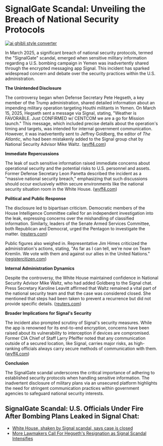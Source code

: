 # SignalGate Scandal: Unveiling the Breach of National Security Protocols

[![ai ghibli style converter](https://i.imgur.com/dwt8Y5G.gif)](https://witbeam.net/slzx)

In March 2025, a significant breach of national security protocols, termed the "SignalGate" scandal, emerged when sensitive military information regarding a U.S. bombing campaign in Yemen was inadvertently shared through the encrypted messaging app Signal. This incident has sparked widespread concern and debate over the security practices within the U.S. administration.

**The Unintended Disclosure**

The controversy began when Defense Secretary Pete Hegseth, a key member of the Trump administration, shared detailed information about an impending military operation targeting Houthi militants in Yemen. On March 15, 2025, Hegseth sent a message via Signal, stating, "Weather is FAVORABLE. Just CONFIRMED w/ CENTCOM we are a go for Mission launch." This message, which included precise details about the operation's timing and targets, was intended for internal government communication. However, it was inadvertently sent to Jeffrey Goldberg, the editor of *The Atlantic*, who had been mistakenly added to the Signal group chat by National Security Advisor Mike Waltz. ([wyff4.com](https://www.wyff4.com/article/national-security-experts-weigh-in-on-trump-admin-chat-controversy/64301518?utm_source=openai))

**Immediate Repercussions**

The leak of such sensitive information raised immediate concerns about operational security and the potential risks to U.S. personnel and assets. Former Defense Secretary Leon Panetta described the incident as a "massive national security breach," emphasizing that such discussions should occur exclusively within secure environments like the national security situation room in the White House. ([wyff4.com](https://www.wyff4.com/article/national-security-experts-weigh-in-on-trump-admin-chat-controversy/64301518?utm_source=openai))

**Political and Public Response**

The disclosure led to bipartisan criticism. Democratic members of the House Intelligence Committee called for an independent investigation into the leak, expressing concerns over the mishandling of classified information. Similarly, leaders of the Senate Armed Services Committee, both Republican and Democrat, urged the Pentagon to investigate the matter. ([reuters.com](https://www.reuters.com/world/us/white-house-shaken-by-signal-scandal-says-case-is-closed-2025-04-01/?utm_source=openai))

Public figures also weighed in. Representative Jim Himes criticized the administration's actions, stating, "As far as I can tell, we're now on Team Kremlin. We vote with them and against our allies in the United Nations." ([registercitizen.com](https://www.registercitizen.com/connecticut/article/ct-himes-signal-hesgeth-waltz-goldberg-yemen-20242092.php?utm_source=openai))

**Internal Administration Dynamics**

Despite the controversy, the White House maintained confidence in National Security Advisor Mike Waltz, who had added Goldberg to the Signal chat. Press Secretary Karoline Leavitt affirmed that Waltz remained a vital part of the national security team and that the case was considered closed. She mentioned that steps had been taken to prevent a recurrence but did not provide specific details. ([reuters.com](https://www.reuters.com/world/us/white-house-shaken-by-signal-scandal-says-case-is-closed-2025-04-01/?utm_source=openai))

**Broader Implications for Signal's Security**

The incident also prompted scrutiny of Signal's security measures. While the app is renowned for its end-to-end encryption, concerns have been raised about its vulnerability to interception if devices are compromised. Former CIA Chief of Staff Larry Pfeiffer noted that any communication outside of a secured location, like Signal, carries major risks, as high-ranking officials always carry secure methods of communication with them. ([wyff4.com](https://www.wyff4.com/article/national-security-experts-weigh-in-on-trump-admin-chat-controversy/64301518?utm_source=openai))

**Conclusion**

The SignalGate scandal underscores the critical importance of adhering to established security protocols when handling sensitive information. The inadvertent disclosure of military plans via an unsecured platform highlights the need for stringent communication practices within government agencies to safeguard national security interests.


## SignalGate Scandal: U.S. Officials Under Fire After Bombing Plans Leaked in Signal Chat:
- [White House, shaken by Signal scandal, says case is closed](https://www.reuters.com/world/us/white-house-shaken-by-signal-scandal-says-case-is-closed-2025-04-01/?utm_source=openai)
- [More Lawmakers Call For Hegseth's Resignation as Signal Scandal Intensifies](https://time.com/7272007/pete-hegseth-signal-chat-mike-waltz/?utm_source=openai)